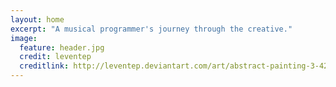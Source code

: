 ```yaml
---
layout: home
excerpt: "A musical programmer's journey through the creative."
image:
  feature: header.jpg
  credit: leventep
  creditlink: http://leventep.deviantart.com/art/abstract-painting-3-421241074
---
```


